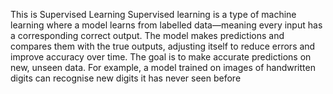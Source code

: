 This is Supervised Learning
Supervised learning is a type of machine learning where a model learns from labelled data—meaning every input has a corresponding correct output. The model makes predictions and compares them with the true outputs, adjusting itself to reduce errors and improve accuracy over time. The goal is to make accurate predictions on new, unseen data. For example, a model trained on images of handwritten digits can recognise new digits it has never seen before
